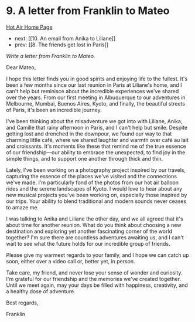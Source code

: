 # 9. A letter from Franklin to Mateo

[Hot Air Home Page](https://hotair.peterkaminski.wiki/) 
 - next: [[10. An email from Anika to Liliane]] 
 - prev: [[8. The friends get lost in Paris]]

_Write a letter from Franklin to Mateo._

Dear Mateo,

I hope this letter finds you in good spirits and enjoying life to the fullest. It's been a few months since our last reunion in Paris at Liliane's home, and I can't help but reminisce about the incredible experiences we've shared over the years. From our first meeting in Albuquerque to our adventures in Melbourne, Mumbai, Buenos Aires, Kyoto, and finally, the beautiful streets of Paris, it's been an incredible journey.

I've been thinking about the misadventure we got into with Liliane, Anika, and Camille that rainy afternoon in Paris, and I can't help but smile. Despite getting lost and drenched in the downpour, we found our way to that charming little café, where we shared laughter and warmth over café au lait and croissants. It's moments like these that remind me of the true essence of our friendship—our ability to embrace the unexpected, to find joy in the simple things, and to support one another through thick and thin.

Lately, I've been working on a photography project inspired by our travels, capturing the essence of the places we've visited and the connections we've made. I'm particularly fond of the photos from our hot air balloon rides and the serene landscapes of Kyoto. I would love to hear about any new musical projects you've been working on, especially those inspired by our trips. Your ability to blend traditional and modern sounds never ceases to amaze me.

I was talking to Anika and Liliane the other day, and we all agreed that it's about time for another reunion. What do you think about choosing a new destination and exploring yet another fascinating corner of the world together? I'm sure there are countless adventures awaiting us, and I can't wait to see what the future holds for our incredible group of friends.

Please give my warmest regards to your family, and I hope we can catch up soon, either over a video call or, better yet, in person.

Take care, my friend, and never lose your sense of wonder and curiosity. I'm grateful for our friendship and the memories we've created together. Until we meet again, may your days be filled with happiness, creativity, and a healthy dose of adventure.

Best regards,

Franklin


